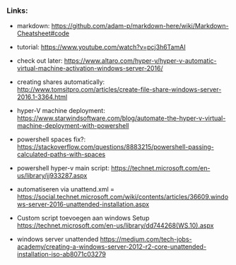 ### Links:
- markdown: https://github.com/adam-p/markdown-here/wiki/Markdown-Cheatsheet#code

- tutorial: https://www.youtube.com/watch?v=pcj3h6TamAI

- check out later: https://www.altaro.com/hyper-v/hyper-v-automatic-virtual-machine-activation-windows-server-2016/

- creating shares automatically: http://www.tomsitpro.com/articles/create-file-share-windows-server-2016,1-3364.html

- hyper-V machine deployment: https://www.starwindsoftware.com/blog/automate-the-hyper-v-virtual-machine-deployment-with-powershell

- powershell spaces fix?: https://stackoverflow.com/questions/8883215/powershell-passing-calculated-paths-with-spaces

- powershell hyper-v main script: https://technet.microsoft.com/en-us/library/jj933287.aspx

- automatiseren via unattend.xml = https://social.technet.microsoft.com/wiki/contents/articles/36609.windows-server-2016-unattended-installation.aspx

- Custom script toevoegen aan windows Setup https://technet.microsoft.com/en-us/library/dd744268(WS.10).aspx

- windows server unattended https://medium.com/tech-jobs-academy/creating-a-windows-server-2012-r2-core-unattended-installation-iso-ab8071c03279